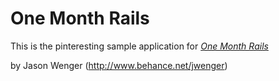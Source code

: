 # One Month Rails

This is the pinteresting sample application for
[*One Month Rails*](http://onemonthrails.com)

by Jason Wenger (http://www.behance.net/jwenger)